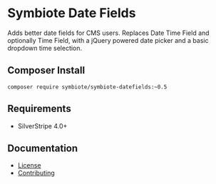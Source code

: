 # Symbiote Date Fields

Adds better date fields for CMS users. Replaces Date Time Field and optionally Time Field, with a jQuery powered date picker and a basic dropdown time selection.

## Composer Install

```
composer require symbiote/symbiote-datefields:~0.5
```

## Requirements

* SilverStripe 4.0+

## Documentation

* [License](LICENSE.md)
* [Contributing](CONTRIBUTING.md)
